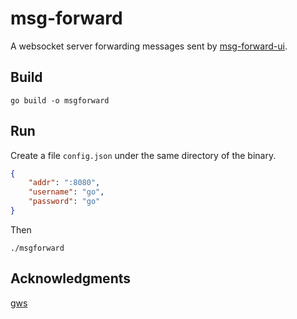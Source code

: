 # msg-forward

A websocket server forwarding messages sent by [msg-forward-ui](https://github.com/yotsubar/msg-forward-ui).

## Build

```shell
go build -o msgforward
```

## Run

Create a file `config.json` under the same directory of the binary.

```json
{
    "addr": ":8080",
    "username": "go",
    "password": "go"
}
```

Then

```shell
./msgforward
```

## Acknowledgments

[gws](https://github.com/lxzan/gws)